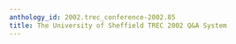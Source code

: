```yaml
---
anthology_id: 2002.trec_conference-2002.85
title: The University of Sheffield TREC 2002 Q&A System
---
```

